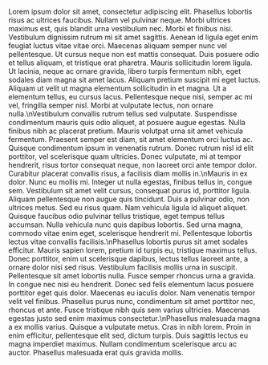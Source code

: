 Lorem ipsum dolor sit amet, consectetur adipiscing elit. Phasellus lobortis risus ac ultrices faucibus. Nullam vel pulvinar neque. Morbi ultrices maximus est, quis blandit urna vestibulum nec. Morbi et finibus nisi. Vestibulum dignissim rutrum mi sit amet sagittis. Aenean id ligula eget enim feugiat luctus vitae vitae orci. Maecenas aliquam semper nunc vel pellentesque. Ut cursus neque non est mattis consequat. Duis posuere odio et tellus aliquam, et tristique erat pharetra. Mauris sollicitudin lorem ligula. Ut lacinia, neque ac ornare gravida, libero turpis fermentum nibh, eget sodales diam magna sit amet lacus. Aliquam pretium suscipit mi eget luctus. Aliquam ut velit ut magna elementum sollicitudin in et magna. Ut a elementum tellus, eu cursus lacus. Pellentesque neque nisi, semper ac mi vel, fringilla semper nisl. Morbi at vulputate lectus, non ornare nulla.\nVestibulum convallis rutrum tellus sed vulputate. Suspendisse condimentum mauris quis odio aliquet, at posuere augue egestas. Nulla finibus nibh ac placerat pretium. Mauris volutpat urna sit amet vehicula fermentum. Praesent semper est diam, sit amet elementum orci luctus ac. Quisque condimentum ipsum in venenatis rutrum. Donec rutrum nisl id elit porttitor, vel scelerisque quam ultricies. Donec vulputate, mi at tempor hendrerit, risus tortor consequat neque, non laoreet orci ante tempor dolor. Curabitur placerat convallis risus, a facilisis diam mollis in.\nMauris in ex dolor. Nunc eu mollis mi. Integer ut nulla egestas, finibus tellus in, congue sem. Vestibulum sit amet velit cursus, consequat purus id, porttitor ligula. Aliquam pellentesque non augue quis tincidunt. Duis a pulvinar odio, non ultrices metus. Sed eu risus quam. Nam vehicula ligula id aliquet aliquet. Quisque faucibus odio pulvinar tellus tristique, eget tempus tellus accumsan. Nulla vehicula nunc quis dapibus lobortis. Sed urna magna, commodo vitae enim eget, scelerisque hendrerit mi. Pellentesque lobortis lectus vitae convallis facilisis.\nPhasellus lobortis purus sit amet sodales efficitur. Mauris sapien lorem, pretium id turpis eu, tristique maximus tellus. Donec porttitor, enim ut scelerisque dapibus, lectus tellus laoreet ante, a ornare dolor nisi sed risus. Vestibulum facilisis mollis urna in suscipit. Pellentesque sit amet lobortis nulla. Fusce semper rhoncus urna a gravida. In congue nec nisi eu hendrerit. Donec sed felis elementum lacus posuere porttitor eget quis dolor. Maecenas eu iaculis dolor. Nam venenatis tempor velit vel finibus. Phasellus purus nunc, condimentum sit amet porttitor nec, rhoncus et ante. Fusce tristique nibh quis sem varius ultricies. Maecenas egestas justo sed enim maximus consectetur.\nPhasellus malesuada magna a ex mollis varius. Quisque a vulputate metus. Cras in nibh lorem. Proin in enim efficitur, pellentesque elit sed, dictum turpis. Duis sagittis lectus eu magna imperdiet maximus. Nullam condimentum scelerisque arcu ac auctor. Phasellus malesuada erat quis gravida mollis.
